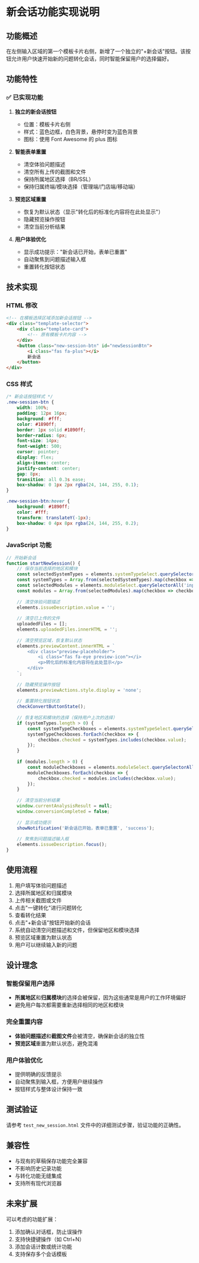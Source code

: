 # 新会话功能实现说明

## 功能概述

在左侧输入区域的第一个模板卡片右侧，新增了一个独立的"+新会话"按钮。该按钮允许用户快速开始新的问题转化会话，同时智能保留用户的选择偏好。

## 功能特性

### ✅ 已实现功能

1. **独立的新会话按钮**
   - 位置：模板卡片右侧
   - 样式：蓝色边框，白色背景，悬停时变为蓝色背景
   - 图标：使用 Font Awesome 的 plus 图标

2. **智能表单重置**
   - 清空体验问题描述
   - 清空所有上传的截图和文件
   - 保持所属地区选择（BR/SSL）
   - 保持归属终端/模块选择（管理端/门店端/移动端）

3. **预览区域重置**
   - 恢复为默认状态（显示"转化后的标准化内容将在此处显示"）
   - 隐藏预览操作按钮
   - 清空当前分析结果

4. **用户体验优化**
   - 显示成功提示："新会话已开始，表单已重置"
   - 自动聚焦到问题描述输入框
   - 重置转化按钮状态

## 技术实现

### HTML 修改
```html
<!-- 在模板选择区域添加新会话按钮 -->
<div class="template-selector">
    <div class="template-card">
        <!-- 原有模板卡片内容 -->
    </div>
    <button class="new-session-btn" id="newSessionBtn">
        <i class="fas fa-plus"></i>
        新会话
    </button>
</div>
```

### CSS 样式
```css
/* 新会话按钮样式 */
.new-session-btn {
    width: 100%;
    padding: 12px 16px;
    background: #fff;
    color: #1890ff;
    border: 1px solid #1890ff;
    border-radius: 6px;
    font-size: 14px;
    font-weight: 500;
    cursor: pointer;
    display: flex;
    align-items: center;
    justify-content: center;
    gap: 8px;
    transition: all 0.3s ease;
    box-shadow: 0 1px 2px rgba(24, 144, 255, 0.1);
}

.new-session-btn:hover {
    background: #1890ff;
    color: #fff;
    transform: translateY(-1px);
    box-shadow: 0 4px 8px rgba(24, 144, 255, 0.2);
}
```

### JavaScript 功能
```javascript
// 开始新会话
function startNewSession() {
    // 保存当前选择的地区和模块
    const selectedSystemTypes = elements.systemTypeSelect.querySelectorAll('input[type="checkbox"]:checked');
    const systemTypes = Array.from(selectedSystemTypes).map(checkbox => checkbox.value);
    const selectedModules = elements.moduleSelect.querySelectorAll('input[type="checkbox"]:checked');
    const modules = Array.from(selectedModules).map(checkbox => checkbox.value);
    
    // 清空体验问题描述
    elements.issueDescription.value = '';
    
    // 清空已上传的文件
    uploadedFiles = [];
    elements.uploadedFiles.innerHTML = '';
    
    // 清空预览区域，恢复默认状态
    elements.previewContent.innerHTML = `
        <div class="preview-placeholder">
            <i class="fas fa-eye preview-icon"></i>
            <p>转化后的标准化内容将在此处显示</p>
        </div>
    `;
    
    // 隐藏预览操作按钮
    elements.previewActions.style.display = 'none';
    
    // 重置转化按钮状态
    checkConvertButtonState();
    
    // 恢复地区和模块的选择（保持用户上次的选择）
    if (systemTypes.length > 0) {
        const systemTypeCheckboxes = elements.systemTypeSelect.querySelectorAll('input[type="checkbox"]');
        systemTypeCheckboxes.forEach(checkbox => {
            checkbox.checked = systemTypes.includes(checkbox.value);
        });
    }
    
    if (modules.length > 0) {
        const moduleCheckboxes = elements.moduleSelect.querySelectorAll('input[type="checkbox"]');
        moduleCheckboxes.forEach(checkbox => {
            checkbox.checked = modules.includes(checkbox.value);
        });
    }
    
    // 清空当前分析结果
    window.currentAnalysisResult = null;
    window.conversionCompleted = false;
    
    // 显示成功提示
    showNotification('新会话已开始，表单已重置', 'success');
    
    // 聚焦到问题描述输入框
    elements.issueDescription.focus();
}
```

## 使用流程

1. 用户填写体验问题描述
2. 选择所属地区和归属模块
3. 上传相关截图或文件
4. 点击"一键转化"进行问题转化
5. 查看转化结果
6. 点击"+新会话"按钮开始新的会话
7. 系统自动清空问题描述和文件，但保留地区和模块选择
8. 预览区域重置为默认状态
9. 用户可以继续输入新的问题

## 设计理念

### 智能保留用户选择
- **所属地区**和**归属模块**的选择会被保留，因为这些通常是用户的工作环境偏好
- 避免用户每次都需要重新选择相同的地区和模块

### 完全重置内容
- **体验问题描述**和**截图文件**会被清空，确保新会话的独立性
- **预览区域**重置为默认状态，避免混淆

### 用户体验优化
- 提供明确的反馈提示
- 自动聚焦到输入框，方便用户继续操作
- 按钮样式与整体设计保持一致

## 测试验证

请参考 `test_new_session.html` 文件中的详细测试步骤，验证功能的正确性。

## 兼容性

- 与现有的草稿保存功能完全兼容
- 不影响历史记录功能
- 与转化功能无缝集成
- 支持所有现代浏览器

## 未来扩展

可以考虑的功能扩展：
1. 添加确认对话框，防止误操作
2. 支持快捷键操作（如 Ctrl+N）
3. 添加会话计数或统计功能
4. 支持保存多个会话模板
